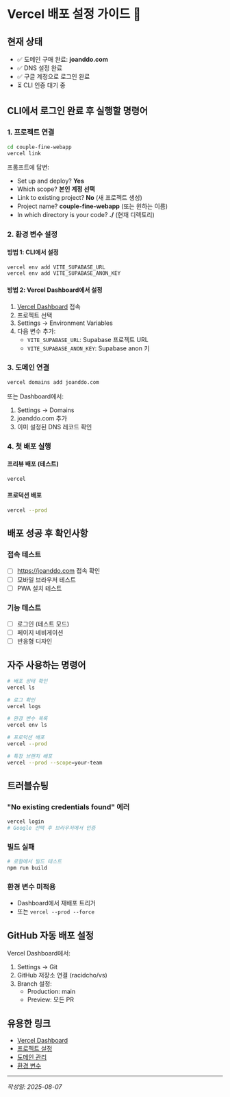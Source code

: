 # Vercel 배포 설정 가이드 🚀

## 현재 상태
- ✅ 도메인 구매 완료: **joanddo.com**
- ✅ DNS 설정 완료
- ✅ 구글 계정으로 로그인 완료
- ⏳ CLI 인증 대기 중

## CLI에서 로그인 완료 후 실행할 명령어

### 1. 프로젝트 연결
```bash
cd couple-fine-webapp
vercel link
```

프롬프트에 답변:
- Set up and deploy? **Yes**
- Which scope? **본인 계정 선택**
- Link to existing project? **No** (새 프로젝트 생성)
- Project name? **couple-fine-webapp** (또는 원하는 이름)
- In which directory is your code? **./** (현재 디렉토리)

### 2. 환경 변수 설정

#### 방법 1: CLI에서 설정
```bash
vercel env add VITE_SUPABASE_URL
vercel env add VITE_SUPABASE_ANON_KEY
```

#### 방법 2: Vercel Dashboard에서 설정
1. [Vercel Dashboard](https://vercel.com/dashboard) 접속
2. 프로젝트 선택
3. Settings → Environment Variables
4. 다음 변수 추가:
   - `VITE_SUPABASE_URL`: Supabase 프로젝트 URL
   - `VITE_SUPABASE_ANON_KEY`: Supabase anon 키

### 3. 도메인 연결
```bash
vercel domains add joanddo.com
```

또는 Dashboard에서:
1. Settings → Domains
2. joanddo.com 추가
3. 이미 설정된 DNS 레코드 확인

### 4. 첫 배포 실행

#### 프리뷰 배포 (테스트)
```bash
vercel
```

#### 프로덕션 배포
```bash
vercel --prod
```

## 배포 성공 후 확인사항

### 접속 테스트
- [ ] https://joanddo.com 접속 확인
- [ ] 모바일 브라우저 테스트
- [ ] PWA 설치 테스트

### 기능 테스트
- [ ] 로그인 (테스트 모드)
- [ ] 페이지 네비게이션
- [ ] 반응형 디자인

## 자주 사용하는 명령어

```bash
# 배포 상태 확인
vercel ls

# 로그 확인
vercel logs

# 환경 변수 목록
vercel env ls

# 프로덕션 배포
vercel --prod

# 특정 브랜치 배포
vercel --prod --scope=your-team
```

## 트러블슈팅

### "No existing credentials found" 에러
```bash
vercel login
# Google 선택 후 브라우저에서 인증
```

### 빌드 실패
```bash
# 로컬에서 빌드 테스트
npm run build
```

### 환경 변수 미적용
- Dashboard에서 재배포 트리거
- 또는 `vercel --prod --force`

## GitHub 자동 배포 설정

Vercel Dashboard에서:
1. Settings → Git
2. GitHub 저장소 연결 (racidcho/vs)
3. Branch 설정:
   - Production: main
   - Preview: 모든 PR

## 유용한 링크

- [Vercel Dashboard](https://vercel.com/dashboard)
- [프로젝트 설정](https://vercel.com/[your-username]/couple-fine-webapp/settings)
- [도메인 관리](https://vercel.com/[your-username]/couple-fine-webapp/settings/domains)
- [환경 변수](https://vercel.com/[your-username]/couple-fine-webapp/settings/environment-variables)

---

*작성일: 2025-08-07*